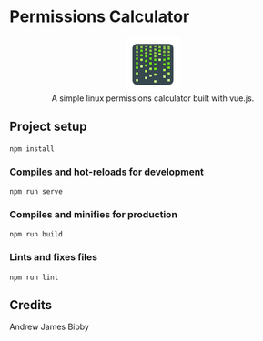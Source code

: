 # Permissions Calculator

<p align="center"> 
    <img src="https://github.com/andrewjamesbibby/permissions-calculator/blob/master/src/assets/matrix.png"></br>
    A simple linux permissions calculator built with vue.js.
</p>



## Project setup
```
npm install
```

### Compiles and hot-reloads for development
```
npm run serve
```

### Compiles and minifies for production
```
npm run build
```

### Lints and fixes files
```
npm run lint
```

## Credits

Andrew James Bibby
